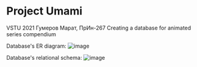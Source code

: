 # Project Umami
VSTU 2021
Гумеров Марат, ПрИн-267
Creating a database for animated series compendium

Database's ER diagram:
![image](https://user-images.githubusercontent.com/80543943/110986187-66475180-837e-11eb-9ff9-a3fcecb317bd.png)

Database's relational schema:
![image](https://user-images.githubusercontent.com/80543943/110986289-89720100-837e-11eb-9d9a-c73a7e191a18.png)
